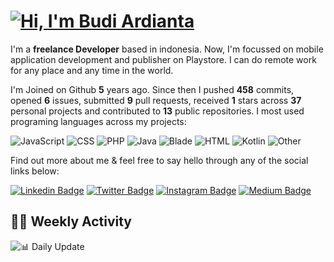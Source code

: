 # [![Hi, I'm Budi Ardianta](https://readme-typing-svg.herokuapp.com?size=24&vCenter=true&lines=%F0%9F%91%8B+Hi%2C+I'm+Budi+Ardianta+;%F0%9F%92%BB+Android+And+Web+Developer+)](https://git.io/typing-svg)

I'm a **freelance Developer** based in indonesia. Now, I'm focussed on mobile application development and publisher on Playstore. I can do remote work for any place and any time in the world.

I'm Joined on Github **5** years ago. Since then I pushed **458** commits, opened **6** issues, submitted **9** pull requests, received **1** stars across **37** personal projects and contributed to **13** public repositories.
I most used programing languages across my projects:

![JavaScript](https://img.shields.io/badge/-JavaScript-%23f1e05a?style=flat&logo=JavaScript&logoColor=white)
![CSS](https://img.shields.io/badge/-CSS-%23563d7c?style=flat&logo=CSS&logoColor=white)
![PHP](https://img.shields.io/badge/-PHP-%234F5D95?style=flat&logo=PHP&logoColor=white)
![Java](https://img.shields.io/badge/-Java-%23b07219?style=flat&logo=Java&logoColor=white)
![Blade](https://img.shields.io/badge/-Blade-%23f7523f?style=flat&logo=Blade&logoColor=white)
![HTML](https://img.shields.io/badge/-HTML-%23e34c26?style=flat&logo=HTML&logoColor=white)
![Kotlin](https://img.shields.io/badge/-Kotlin-%23A97BFF?style=flat&logo=Kotlin&logoColor=white)
![Other](https://img.shields.io/badge/-Other-%23ededed?style=flat&logo=Other&logoColor=white)

Find out more about me & feel free to say hello through any of the social links below:

[![Linkedin Badge](https://img.shields.io/badge/-budiardianata-blue?style=flat&logo=Linkedin&logoColor=white&link=https://www.linkedin.com/in/budiardianata/)](https://www.linkedin.com/in/budiardianata/)
[![Twitter Badge](https://img.shields.io/badge/-budiardianata-%231DA1F2.svg?style=flat&logo=twitter&logoColor=white&link=https://www.twitter.com/budiardianata)](https://www.linkedin.com/in/budiardianata/)
[![Instagram Badge](https://img.shields.io/badge/-budiardianata-purple?style=flat&logo=instagram&logoColor=white&link=https://instagram.com/budiardianata/)](https://instagram.com/budiardianata)
[![Medium Badge](https://img.shields.io/badge/-@budiardianata-%2312100E.svg?style=flat&logo=Medium&logoColor=white&link=https://medium.com/@budiardianata/)](https://medium.com/@budiardianata)

## 👨‍💻 Weekly Activity
<!--START_SECTION:waka-->
<!--END_SECTION:waka-->

![📊 Daily Update](https://github.com/budiardianata/budiardianata/actions/workflows/update-activity.yml/badge.svg)
